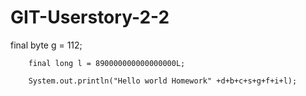 # GIT-Userstory-2-2

  final byte g = 112;

        final long l = 890000000000000000L;

        System.out.println("Hello world Homework" +d+b+c+s+g+f+i+l);
